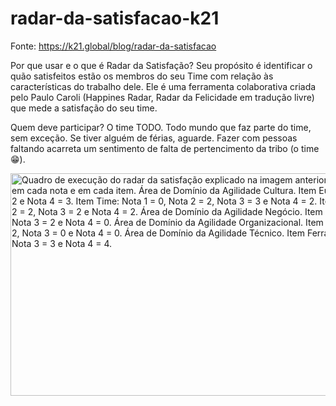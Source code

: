 # radar-da-satisfacao-k21

Fonte: https://k21.global/blog/radar-da-satisfacao

Por que usar e o que é Radar da Satisfação?
Seu propósito é identificar o quão satisfeitos estão os membros do seu Time com relação às características do trabalho dele. Ele é uma ferramenta colaborativa criada pelo Paulo Caroli (Happines Radar, Radar da Felicidade em tradução livre) que mede a satisfação do seu time.

Quem deve participar?
O time TODO. Todo mundo que faz parte do time, sem exceção. Se tiver alguém de férias, aguarde. Fazer com pessoas faltando acarreta um sentimento de falta de pertencimento da tribo (o time 😁).

<img aria-describedby="caption-attachment-17588" class="size-full wp-image-17588" src="https://k21.global/wp-content/uploads/Radar-da-Satisfação-Quadro-com-as-notas.png" alt="Quadro de execução do radar da satisfação explicado na imagem anterior com pequenos post-its colados em cada nota e em cada item. Área de Domínio da Agilidade Cultura. Item Eu: Nota 1 = 2, Nota 2 = 0, Nota 3 = 2 e Nota 4 = 3. Item Time: Nota 1 = 0, Nota 2 = 2, Nota 3 = 3 e Nota 4 = 2. Item Organização: Nota 1 = 1, Nota 2 = 2, Nota 3 = 2 e Nota 4 = 2. Área de Domínio da Agilidade Negócio. Item Entregas: Nota 1 = 2, Nota 2 = 3, Nota 3 = 2 e Nota 4 = 0. Área de Domínio da Agilidade Organizacional. Item Processos: Nota 1 = 5, Nota 2 = 2, Nota 3 = 0 e Nota 4 = 0. Área de Domínio da Agilidade Técnico. Item Ferramentas: Nota 1 = 0, Nota 2 = 0, Nota 3 = 3 e Nota 4 = 4." width="731" height="356" srcset="https://k21.global/wp-content/uploads/Radar-da-Satisfação-Quadro-com-as-notas-200x97.png 200w, https://k21.global/wp-content/uploads/Radar-da-Satisfação-Quadro-com-as-notas-300x146.png 300w, https://k21.global/wp-content/uploads/Radar-da-Satisfação-Quadro-com-as-notas-400x195.png 400w, https://k21.global/wp-content/uploads/Radar-da-Satisfação-Quadro-com-as-notas-600x292.png 600w, https://k21.global/wp-content/uploads/Radar-da-Satisfação-Quadro-com-as-notas.png 731w" sizes="(max-width: 731px) 100vw, 731px">
